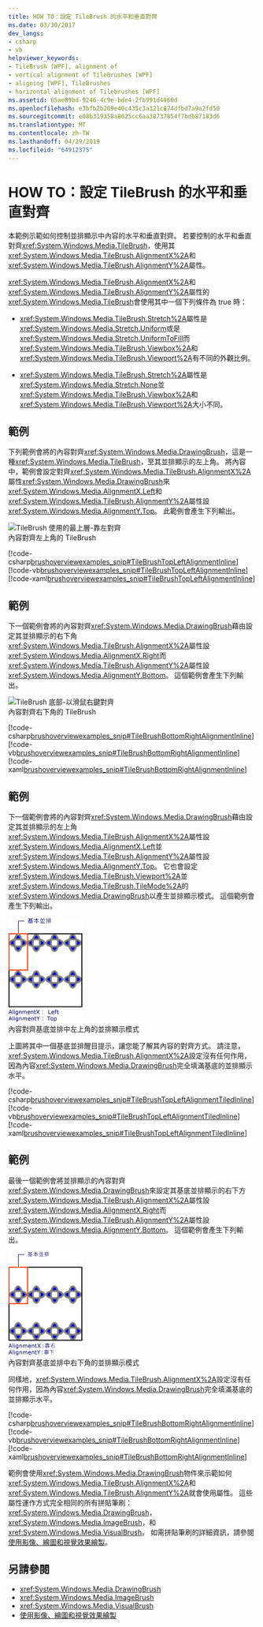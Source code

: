 ```yaml
---
title: HOW TO：設定 TileBrush 的水平和垂直對齊
ms.date: 03/30/2017
dev_langs:
- csharp
- vb
helpviewer_keywords:
- TileBrush [WPF], alignment of
- vertical alignment of TileBrushes [WPF]
- aligning [WPF], TileBrushes
- horizontal alignment of Tilebrushes [WPF]
ms.assetid: 65ae89bd-9246-4c9e-bde4-2fb991d4060d
ms.openlocfilehash: e3bfb2b209e40c435c3a321c874dfbd7a9a2fd50
ms.sourcegitcommit: e08b319358a8025cc6aa38737854f7bdb87183d6
ms.translationtype: MT
ms.contentlocale: zh-TW
ms.lasthandoff: 04/29/2019
ms.locfileid: "64912375"
---
```

# <a name="how-to-set-the-horizontal-and-vertical-alignment-of-a-tilebrush"></a>HOW TO：設定 TileBrush 的水平和垂直對齊
本範例示範如何控制並排顯示中內容的水平和垂直對齊。 若要控制的水平和垂直對齊<xref:System.Windows.Media.TileBrush>，使用其<xref:System.Windows.Media.TileBrush.AlignmentX%2A>和<xref:System.Windows.Media.TileBrush.AlignmentY%2A>屬性。  
  
 <xref:System.Windows.Media.TileBrush.AlignmentX%2A>和<xref:System.Windows.Media.TileBrush.AlignmentY%2A>屬性的<xref:System.Windows.Media.TileBrush>會使用其中一個下列條件為 true 時：  
  
- <xref:System.Windows.Media.TileBrush.Stretch%2A>屬性是<xref:System.Windows.Media.Stretch.Uniform>或是<xref:System.Windows.Media.Stretch.UniformToFill>而<xref:System.Windows.Media.TileBrush.Viewbox%2A>和<xref:System.Windows.Media.TileBrush.Viewport%2A>有不同的外觀比例。  
  
- <xref:System.Windows.Media.TileBrush.Stretch%2A>屬性是<xref:System.Windows.Media.Stretch.None>並<xref:System.Windows.Media.TileBrush.Viewbox%2A>和<xref:System.Windows.Media.TileBrush.Viewport%2A>大小不同。  
  
## <a name="example"></a>範例  
 下列範例會將的內容對齊<xref:System.Windows.Media.DrawingBrush>，這是一種<xref:System.Windows.Media.TileBrush>，至其並排顯示的左上角。 將內容中，範例會設定對齊<xref:System.Windows.Media.TileBrush.AlignmentX%2A>屬性<xref:System.Windows.Media.DrawingBrush>來<xref:System.Windows.Media.AlignmentX.Left>和<xref:System.Windows.Media.TileBrush.AlignmentY%2A>屬性設<xref:System.Windows.Media.AlignmentY.Top>。 此範例會產生下列輸出。  
  
 ![TileBrush 使用的最上層&#45;靠左對齊](./media/graphicsmm-tilebrushalignmentexampletopleft.png "graphicsmm_TileBrushAlignmentExampleTopLeft")  
內容對齊左上角的 TileBrush  
  
 [!code-csharp[brushoverviewexamples_snip#TileBrushTopLeftAlignmentInline](~/samples/snippets/csharp/VS_Snippets_Wpf/BrushOverviewExamples_snip/CSharp/TileBrushAlignmentExample.cs#tilebrushtopleftalignmentinline)]
 [!code-vb[brushoverviewexamples_snip#TileBrushTopLeftAlignmentInline](~/samples/snippets/visualbasic/VS_Snippets_Wpf/BrushOverviewExamples_snip/visualbasic/tilebrushalignmentexample.vb#tilebrushtopleftalignmentinline)]
 [!code-xaml[brushoverviewexamples_snip#TileBrushTopLeftAlignmentInline](~/samples/snippets/xaml/VS_Snippets_Wpf/BrushOverviewExamples_snip/XAML/TileBrushAlignmentExample.xaml#tilebrushtopleftalignmentinline)]  
  
## <a name="example"></a>範例  
 下一個範例會將的內容對齊<xref:System.Windows.Media.DrawingBrush>藉由設定其並排顯示的右下角<xref:System.Windows.Media.TileBrush.AlignmentX%2A>屬性設<xref:System.Windows.Media.AlignmentX.Right>而<xref:System.Windows.Media.TileBrush.AlignmentY%2A>屬性設<xref:System.Windows.Media.AlignmentY.Bottom>。 這個範例會產生下列輸出。  
  
 ![TileBrush 底部&#45;以滑鼠右鍵對齊](./media/graphicsmm-tilebrushalignmentexamplebottomright.png "graphicsmm_TileBrushAlignmentExampleBottomRight")  
內容對齊右下角的 TileBrush  
  
 [!code-csharp[brushoverviewexamples_snip#TileBrushBottomRightAlignmentInline](~/samples/snippets/csharp/VS_Snippets_Wpf/BrushOverviewExamples_snip/CSharp/TileBrushAlignmentExample.cs#tilebrushbottomrightalignmentinline)]
 [!code-vb[brushoverviewexamples_snip#TileBrushBottomRightAlignmentInline](~/samples/snippets/visualbasic/VS_Snippets_Wpf/BrushOverviewExamples_snip/visualbasic/tilebrushalignmentexample.vb#tilebrushbottomrightalignmentinline)]
 [!code-xaml[brushoverviewexamples_snip#TileBrushBottomRightAlignmentInline](~/samples/snippets/xaml/VS_Snippets_Wpf/BrushOverviewExamples_snip/XAML/TileBrushAlignmentExample.xaml#tilebrushbottomrightalignmentinline)]  
  
## <a name="example"></a>範例  
 下一個範例會將的內容對齊<xref:System.Windows.Media.DrawingBrush>藉由設定其並排顯示的左上角<xref:System.Windows.Media.TileBrush.AlignmentX%2A>屬性設<xref:System.Windows.Media.AlignmentX.Left>並<xref:System.Windows.Media.TileBrush.AlignmentY%2A>屬性設<xref:System.Windows.Media.AlignmentY.Top>。 它也會設定<xref:System.Windows.Media.TileBrush.Viewport%2A>並<xref:System.Windows.Media.TileBrush.TileMode%2A>的<xref:System.Windows.Media.DrawingBrush>以產生並排顯示模式。 這個範例會產生下列輸出。  
  
 ![使用的最上層的並排顯示的 TileBrush&#45;靠左對齊](./media/graphicsmm-tilebrushalignmentexampletoplefttiled.png "graphicsmm_TileBrushAlignmentExampleTopLeftTiled")  
內容對齊基底並排中左上角的並排顯示模式  
  
 上圖將其中一個基底並排醒目提示，讓您能了解其內容的對齊方式。 請注意，<xref:System.Windows.Media.TileBrush.AlignmentX%2A>設定沒有任何作用，因為內容<xref:System.Windows.Media.DrawingBrush>完全填滿基底的並排顯示水平。  
  
 [!code-csharp[brushoverviewexamples_snip#TileBrushTopLeftAlignmentTiledInline](~/samples/snippets/csharp/VS_Snippets_Wpf/BrushOverviewExamples_snip/CSharp/TileBrushAlignmentExample.cs#tilebrushtopleftalignmenttiledinline)]
 [!code-vb[brushoverviewexamples_snip#TileBrushTopLeftAlignmentTiledInline](~/samples/snippets/visualbasic/VS_Snippets_Wpf/BrushOverviewExamples_snip/visualbasic/tilebrushalignmentexample.vb#tilebrushtopleftalignmenttiledinline)]
 [!code-xaml[brushoverviewexamples_snip#TileBrushTopLeftAlignmentTiledInline](~/samples/snippets/xaml/VS_Snippets_Wpf/BrushOverviewExamples_snip/XAML/TileBrushAlignmentExample.xaml#tilebrushtopleftalignmenttiledinline)]  
  
## <a name="example"></a>範例  
 最後一個範例會將並排顯示的內容對齊<xref:System.Windows.Media.DrawingBrush>來設定其基底並排顯示的右下方<xref:System.Windows.Media.TileBrush.AlignmentX%2A>屬性設<xref:System.Windows.Media.AlignmentX.Right>而<xref:System.Windows.Media.TileBrush.AlignmentY%2A>屬性設<xref:System.Windows.Media.AlignmentY.Bottom>。 這個範例會產生下列輸出。  
  
 ![使用下方的並排顯示的 TileBrush&#45;以滑鼠右鍵對齊](./media/graphicsmm-tilebrushalignmentexamplebottomrighttiled.png "graphicsmm_TileBrushAlignmentExampleBottomRightTiled")  
內容對齊基底並排中右下角的並排顯示模式  
  
 同樣地，<xref:System.Windows.Media.TileBrush.AlignmentX%2A>設定沒有任何作用，因為內容<xref:System.Windows.Media.DrawingBrush>完全填滿基底的並排顯示水平。  
  
 [!code-csharp[brushoverviewexamples_snip#TileBrushBottomRightAlignmentInline](~/samples/snippets/csharp/VS_Snippets_Wpf/BrushOverviewExamples_snip/CSharp/TileBrushAlignmentExample.cs#tilebrushbottomrightalignmentinline)]
 [!code-vb[brushoverviewexamples_snip#TileBrushBottomRightAlignmentInline](~/samples/snippets/visualbasic/VS_Snippets_Wpf/BrushOverviewExamples_snip/visualbasic/tilebrushalignmentexample.vb#tilebrushbottomrightalignmentinline)]
 [!code-xaml[brushoverviewexamples_snip#TileBrushBottomRightAlignmentInline](~/samples/snippets/xaml/VS_Snippets_Wpf/BrushOverviewExamples_snip/XAML/TileBrushAlignmentExample.xaml#tilebrushbottomrightalignmentinline)]  
  
 範例會使用<xref:System.Windows.Media.DrawingBrush>物件來示範如何<xref:System.Windows.Media.TileBrush.AlignmentX%2A>和<xref:System.Windows.Media.TileBrush.AlignmentY%2A>就會使用屬性。 這些屬性運作方式完全相同的所有拼貼筆刷： <xref:System.Windows.Media.DrawingBrush>， <xref:System.Windows.Media.ImageBrush>，和<xref:System.Windows.Media.VisualBrush>。 如需拼貼筆刷的詳細資訊，請參閱[使用影像、繪圖和視覺效果繪製](painting-with-images-drawings-and-visuals.md)。  
  
## <a name="see-also"></a>另請參閱

- <xref:System.Windows.Media.DrawingBrush>
- <xref:System.Windows.Media.ImageBrush>
- <xref:System.Windows.Media.VisualBrush>
- [使用影像、繪圖和視覺效果繪製](painting-with-images-drawings-and-visuals.md)
